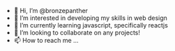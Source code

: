 - 👋 Hi, I’m @bronzepanther
- 👀 I’m interested in developing my skills in web design
- 🌱 I’m currently learning javascript, specifically reactjs
- 💞️ I’m looking to collaborate on any projects!
- 📫 How to reach me ...

<!---
bronzepanther/bronzepanther is a ✨ special ✨ repository because its `README.md` (this file) appears on your GitHub profile.
You can click the Preview link to take a look at your changes.
--->
